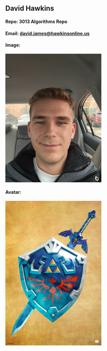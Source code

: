 ## David Hawkins
#### Repo: 3013 Algorithms Repo
#### Email: david.james@hawkinsonline.us
#### Image:
<img src="Profile Photos/davidProfPic.JPG" width="300">

#### Avatar:
<img src="Profile Photos/davidAvatar.jpg" width="300">
